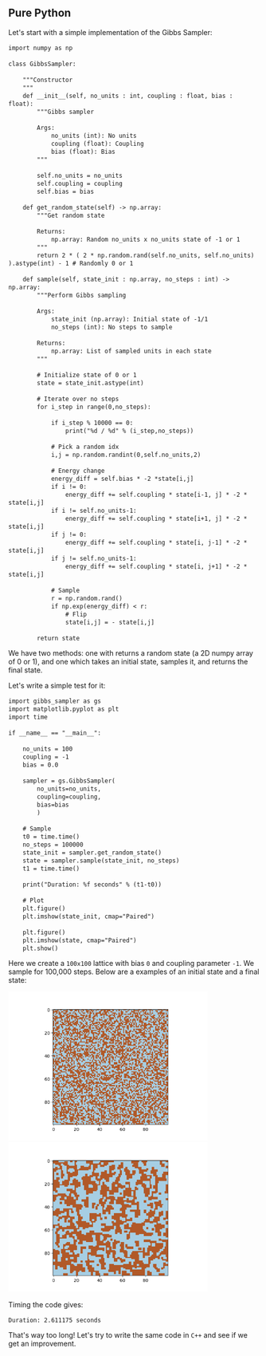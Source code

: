 
## Pure Python

Let's start with a simple implementation of the Gibbs Sampler:
```
import numpy as np

class GibbsSampler:

    """Constructor
    """
    def __init__(self, no_units : int, coupling : float, bias : float):
        """Gibbs sampler

        Args:
            no_units (int): No units
            coupling (float): Coupling
            bias (float): Bias
        """

        self.no_units = no_units
        self.coupling = coupling
        self.bias = bias

    def get_random_state(self) -> np.array:
        """Get random state

        Returns:
            np.array: Random no_units x no_units state of -1 or 1
        """
        return 2 * ( 2 * np.random.rand(self.no_units, self.no_units) ).astype(int) - 1 # Randomly 0 or 1

    def sample(self, state_init : np.array, no_steps : int) -> np.array:
        """Perform Gibbs sampling

        Args:
            state_init (np.array): Initial state of -1/1
            no_steps (int): No steps to sample

        Returns:
            np.array: List of sampled units in each state
        """

        # Initialize state of 0 or 1
        state = state_init.astype(int)

        # Iterate over no steps
        for i_step in range(0,no_steps):

            if i_step % 10000 == 0:
                print("%d / %d" % (i_step,no_steps))

            # Pick a random idx
            i,j = np.random.randint(0,self.no_units,2)

            # Energy change
            energy_diff = self.bias * -2 *state[i,j]
            if i != 0:
                energy_diff += self.coupling * state[i-1, j] * -2 * state[i,j]
            if i != self.no_units-1:
                energy_diff += self.coupling * state[i+1, j] * -2 * state[i,j]
            if j != 0:
                energy_diff += self.coupling * state[i, j-1] * -2 * state[i,j]
            if j != self.no_units-1:
                energy_diff += self.coupling * state[i, j+1] * -2 * state[i,j]

            # Sample
            r = np.random.rand()
            if np.exp(energy_diff) < r:
                # Flip 
                state[i,j] = - state[i,j]

        return state
```
We have two methods: one with returns a random state (a 2D numpy array of 0 or 1), and one which takes an initial state, samples it, and returns the final state. 

Let's write a simple test for it:
```
import gibbs_sampler as gs
import matplotlib.pyplot as plt
import time

if __name__ == "__main__":
    
    no_units = 100
    coupling = -1
    bias = 0.0

    sampler = gs.GibbsSampler(
        no_units=no_units,
        coupling=coupling,
        bias=bias
        )

    # Sample
    t0 = time.time()
    no_steps = 100000
    state_init = sampler.get_random_state()
    state = sampler.sample(state_init, no_steps)
    t1 = time.time()

    print("Duration: %f seconds" % (t1-t0))

    # Plot
    plt.figure()
    plt.imshow(state_init, cmap="Paired")
    
    plt.figure()
    plt.imshow(state, cmap="Paired")
    plt.show()
```
Here we create a `100x100` lattice with bias `0` and coupling parameter `-1`. We sample for 100,000 steps. Below are a examples of an initial state and a final state:

<img src="python_only/fig1.png" alt="drawing" width="400"/>

<img src="python_only/fig2.png" alt="drawing" width="400"/>

Timing the code gives:
```
Duration: 2.611175 seconds
```
That's way too long! Let's try to write the same code in `C++` and see if we get an improvement.
